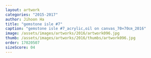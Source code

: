 ```yaml
---
layout: artwork
categories: "2015-2017"
author: Jihoon Ha
title: "gemstone isle #7"
caption: "gemstone isle #7_acrylic,oil on canvas_70×70㎝_2016"
image: /assets/images/artworks/2016/artwork096.jpg
thumb: /assets/images/artworks/2016/thumbs/artwork096.jpg
order: 17020507
sizeScore: 04
---
```

